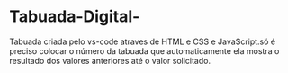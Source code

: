 # Tabuada-Digital-
Tabuada criada pelo vs-code atraves de HTML e CSS e JavaScript.só é preciso colocar o número da tabuada que automaticamente ela mostra o resultado dos valores anteriores até o valor solicitado.

